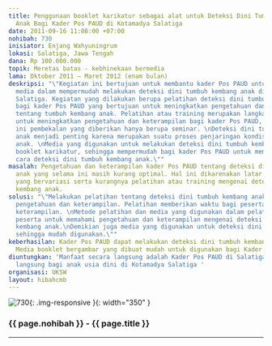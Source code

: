 ```yaml
---
title: Penggunaan booklet karikatur sebagai alat untuk Deteksi Dini Tumbuh Kembang
  Anak Bagi Kader Pos PAUD di Kotamadya Salatiga
date: 2011-09-16 11:08:00 +07:00
nohibah: 730
inisiator: Enjang Wahyuningrum
lokasi: Salatiga, Jawa Tengah
dana: Rp 100.000.000
topik: Meretas batas - kebhinekaan bermedia
lama: Oktober 2011 – Maret 2012 (enam bulan)
deskripsi: "\"Kegiatan ini bertujuan untuk membantu kader Pos PAUD untuk menggunakan
  media dalam mempermudah melakukan deteksi dini tumbuh kembang anak di Pos PAUD Kotamadya
  Salatiga. Kegiatan yang dilakukan berupa pelatihan deteksi dini tumbuh kembang anak
  bagi kader Pos PAUD yang bertujuan untuk meningkatkan pengetahuan dan keterampilan
  tentang tumbuh kembang anak. Pelatihan atau training merupakan langkah yang tepat
  untuk meningkatkan pengetahuan dan keterampilan bagi kader Pos PAUD, karena selama
  ini pembekalan yang diberikan hanya berupa seminar. \nDeteksi dini tumbuh kembang
  anak menjadi penting karena merupakan suatu proses penjaringan kondisi tumbuh kembang
  anak. \nMedia yang digunakan untuk melakukan deteksi dini tumbuh kembang anak adalah
  booklet karikatur, sehingga mempermudah bagi kader Pos PAUD untuk memahami bagaimana
  cara deteksi dini tumbuh kembang anak.\""
masalah: Pengetahuan dan keterampilan kader Pos PAUD tentang deteksi dini tumbuh kembang
  anak yang selama ini masih kurang optimal. Hal ini dikarenakan latar belakang pendidikan
  yang bervariasi serta kurangnya pelatihan atau training mengenai deteksi dini tumbuh
  kembang anak.
solusi: "\"Melakukan pelatihan tentang deteksi dini tumbuh kembang anak untuk meningkatkan
  pengetahuan dan keterampilan. Pelatihan memberikan waktu bagi peserta untuk berlatih
  keterampilan. \nMetode pelatihan dan media yang digunakan dalam pelatihan mempermudah
  peserta untuk memahami pengetahuan dan keterampilan mengenai deteksi dini tumbuh
  kembang anak.\nDemikian juga media yang digunakan untuk deteksi dini tumbuh kembang,
  sehingga mudah digunakan.\""
keberhasilan: Kader Pos PAUD dapat melakukan deteksi dini tumbuh kembang anak melalui
  Media booklet bergambar yang dibuat mudah untuk digunakan bagi Kader Pos PAUD.
diuntungkan: 'Manfaat secara langsung adalah Kader Pos PAUD di Salatiga. Secara tidak
  langsung bagi anak usia dini di Kotamadya Salatiga '
organisasi: UKSW
layout: hibahcmb
---
```


![730](/static/img/hibahcmb/730.png){: .img-responsive }{: width="350" }

### {{ page.nohibah }} - {{ page.title }}

---
